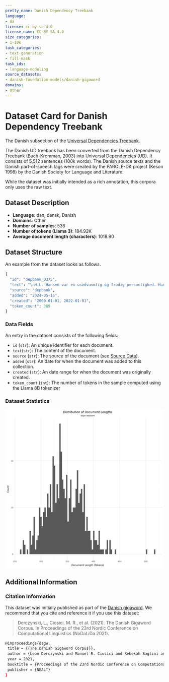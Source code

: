 ```yaml
---
pretty_name: Danish Dependency Treebank
language:
- da
license: cc-by-sa-4.0
license_name: CC-BY-SA 4.0
size_categories:
- 1-10k
task_categories:
- text-generation
- fill-mask
task_ids:
- language-modeling
source_datasets:
- danish-foundation-models/danish-gigaword
domains:
- Other
---
```


# Dataset Card for Danish Dependency Treebank

<!-- START-SHORT DESCRIPTION -->
The Danish subsection of the [Universal Dependencies Treebank](https://github.com/UniversalDependencies/UD_Danish-DDT).
<!-- END-SHORT DESCRIPTION -->


The Danish UD treebank has been converted from the Danish Dependency Treebank (Buch-Kromman, 2003) into Universal Dependencies (UD). It consists of 5,512 sentences (100k words). The Danish source texts and the Danish part-of-speech tags were created by the PAROLE-DK project (Keson 1998) by the Danish Society for Language and Literature.

While the dataset was initially intended as a rich annotation, this corpora only uses the raw text.

## Dataset Description


<!-- START-DESC-STATS -->
- **Language**: dan, dansk, Danish
- **Domains**: Other
- **Number of samples**: 536
- **Number of tokens (Llama 3)**: 184.92K
- **Average document length (characters)**: 1018.90
<!-- END-DESC-STATS -->



## Dataset Structure
An example from the dataset looks as follows.


<!-- START-SAMPLE -->
```py
{
  "id": "depbank_0375",
  "text": "\nH.L. Hansen var en usædvanmlig og frodig personlighed. Han skabte \nglæde og munterhed omkring sig o[...]",
  "source": "depbank",
  "added": "2024-05-16",
  "created": "2000-01-01, 2022-01-01",
  "token_count": 389
}
```

### Data Fields

An entry in the dataset consists of the following fields:

- `id` (`str`): An unique identifier for each document.
- `text`(`str`): The content of the document.
- `source` (`str`): The source of the document (see [Source Data](#source-data)).
- `added` (`str`): An date for when the document was added to this collection.
- `created` (`str`): An date range for when the document was originally created.
- `token_count` (`int`): The number of tokens in the sample computed using the Llama 8B tokenizer
<!-- END-SAMPLE -->


### Dataset Statistics

<!-- START-DATASET PLOTS -->
<p align="center">
<img src="./images/dist_document_length.png" width="600" style="margin-right: 10px;" />
</p>
<!-- END-DATASET PLOTS -->



## Additional Information

<!-- TODO:
Add issue on:

Potential improvements for depbank:
1) Pull directly from depbank
2) Compute texts into documents (seems like that is already done)
3) Add synthetic data instruction dataset
- NER: What are the following names in this sentence
  - json output, html annotation, list at the end
- POS: 
  - Extract all POS-tags from the following sentence
  - Find all NOUNS in the following text
  - What POS tag does the ..
- Tokenization:
  - split the following text into tokens
- ...
 -->

### Citation Information

This dataset was initially published as part of the [Danish gigaword](https://huggingface.co/danish-foundation-models). We recommend that you cite and reference it if you use this dataset:

> Derczynski, L., Ciosici, M. R., et al. (2021). The Danish Gigaword Corpus. In Proceedings of the 23rd Nordic Conference on Computational Linguistics (NoDaLiDa 2021).

```bash
@inproceedings{dagw,
 title = {{The Danish Gigaword Corpus}},
 author = {Leon Derczynski and Manuel R. Ciosici and Rebekah Baglini and Morten H. Christiansen and Jacob Aarup Dalsgaard and Riccardo Fusaroli and Peter Juel Henrichsen and Rasmus Hvingelby and Andreas Kirkedal and Alex Speed Kjeldsen and Claus Ladefoged and Finn Årup Nielsen and Jens Madsen and Malte Lau Petersen and Jonathan Hvithamar Rystrøm and Daniel Varab},
 year = 2021,
 booktitle = {Proceedings of the 23rd Nordic Conference on Computational Linguistics},
 publisher = {NEALT}
}
```
